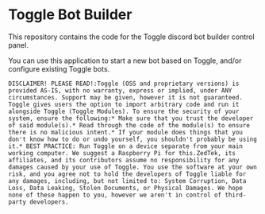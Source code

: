 # Toggle Bot Builder

This repository contains the code for the Toggle discord bot builder control panel.

You can use this application to start a new bot based on Toggle, and/or configure existing Toggle bots.

```
DISCLAIMER! PLEASE READ!:​Toggle (OSS and proprietary versions) is provided AS-IS, with no warranty, express or implied, under ANY circumstances. Support may be given, however it is not guaranteed.​Toggle gives users the option to import arbitrary code and run it alongside Toggle (Toggle Modules). To ensure the security of your system, ensure the following:​* Make sure that you trust the developer of said module(s).* Read through the code of the module(s) to ensure there is no malicious intent.* If your module does things that you don't know how to do or undo yourself, you shouldn't probably be using it.* BEST PRACTICE: Run Toggle on a device separate from your main working computer. We suggest a Raspberry Pi for this.​ZedTek, its affiliates, and its contributors assume no responsibility for any damages caused by your use of Toggle. You use the software at your own risk, and you agree not to hold the developers of Toggle liable for any damages, including, but not limited to: System Corruption, Data Loss, Data Leaking, Stolen Documents, or Physical Damages. We hope none of these happen to you, however we aren't in control of third-party developers.
```
